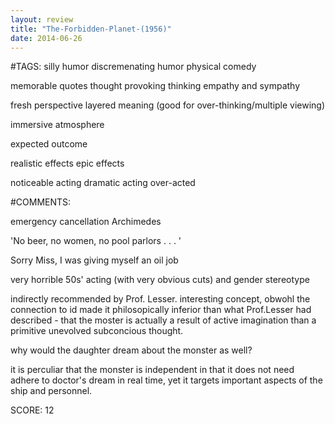 ```yaml
---
layout: review
title: "The-Forbidden-Planet-(1956)"
date: 2014-06-26
---
```


#TAGS:
silly humor
discremenating humor
physical comedy

memorable quotes
thought provoking thinking
empathy and sympathy

fresh perspective
layered meaning (good for over-thinking/multiple viewing)

immersive atmosphere

expected outcome

realistic effects
epic effects

noticeable acting
dramatic acting
over-acted

#COMMENTS:

emergency cancellation Archimedes

'No beer, no women, no pool parlors . . . '

Sorry Miss, I was giving myself an oil job

very horrible 50s' acting (with very obvious cuts) and gender stereotype


indirectly recommended by Prof. Lesser. interesting concept, obwohl the connection to id made it philosopically inferior than what Prof.Lesser had described - that the moster is actually a result of active imagination than a primitive unevolved subconcious thought.

why would the daughter dream about the monster as well?

it is perculiar that the monster is independent in that it does not need adhere to doctor's dream in real time, yet it targets important aspects of the ship and personnel.





SCORE:
12

